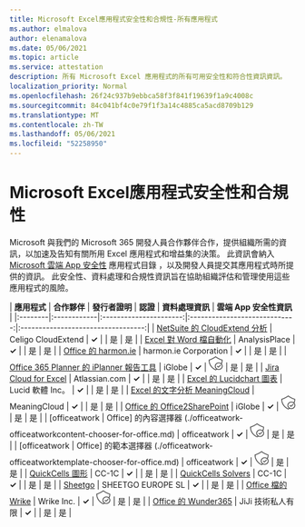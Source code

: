 ```yaml
---
title: Microsoft Excel應用程式安全性和合規性-所有應用程式
ms.author: elmalova
author: elenamalova
ms.date: 05/06/2021
ms.topic: article
ms.service: attestation
description: 所有 Microsoft Excel 應用程式的所有可用安全性和符合性資訊資訊。
localization_priority: Normal
ms.openlocfilehash: 26f24c937b9ebbca58f3f841f19639f1a9c4008c
ms.sourcegitcommit: 84c041bf4c0e79f1f3a14c4885ca5acd8709b129
ms.translationtype: MT
ms.contentlocale: zh-TW
ms.lasthandoff: 05/06/2021
ms.locfileid: "52258950"
---
```

# <a name="microsoft-excel-app-security-and-compliance"></a>Microsoft Excel應用程式安全性和合規性

Microsoft 與我們的 Microsoft 365 開發人員合作夥伴合作，提供組織所需的資訊，以加速及告知有關所用 Excel 應用程式和增益集的決策。 此資訊會納入 [Microsoft 雲端 App 安全性](https://www.microsoft.com/en-us/enterprise-mobility-security/cloud-app-security) 應用程式目錄 ，以及開發人員提交其應用程式時所提供的資訊。 此安全性、資料處理和合規性資訊旨在協助組織評估和管理使用這些應用程式的風險。

| **應用程式** | **合作夥伴** | **發行者證明** | **認證** | **資料處理資訊** | **雲端 App 安全性資訊** |
|:--------|:------------|:----------------------:|:-----------------------------:|:----------------------------------:|
| [NetSuite 的 CloudExtend 分析](./celigo-cloudextend-analytics-for-netsuite.md) | Celigo CloudExtend | **✓** |  | 是 | 是 |
| [Excel 對 Word 檔自動化](./analysisplace-excel-to-word-document-automation.md) | AnalysisPlace | **✓** |  | 是 | 是 |
| [Office 的 harmon.ie](./harmonie-corporation-for-office.md) | harmon.ie Corporation | **✓** |  | 是 | 是 |
| [Office 365 Planner 的 iPlanner 報告工具](./iglobe-iplanner-reporting-tool-for-office-365-planner.md) | iGlobe | **✓** | <img alt="Certified application badge" src="../media/certified-badge.png" height="25" width="25" /> | 是 | 是 |
| [Jira Cloud for Excel](./atlassiancom-jira-cloud-for-excel.md) | Atlassian.com | **✓** |  | 是 | 是 |
| [Excel 的 Lucidchart 圖表](./lucid-software-inc-lucidchart-diagrams-for-excel.md) | Lucid 軟體 Inc。 | **✓** |  | 是 | 是 |
| [Excel 的文字分析 MeaningCloud](./meaningcloud-text-analytics-for-excel.md) | MeaningCloud | **✓** |  | 是 | 是 |
| [Office 的 Office2SharePoint](./iglobe-office2sharepoint-for-office.md) | iGlobe | **✓** | <img alt="Certified application badge" src="../media/certified-badge.png" height="25" width="25" /> | 是 | 是 |
| [officeatwork | Office] 的內容選擇器 (./officeatwork-officeatworkcontent-chooser-for-office.md)  | officeatwork | **✓** | <img alt="Certified application badge" src="../media/certified-badge.png" height="25" width="25" /> | 是 | 是 |
| [officeatwork | Office] 的範本選擇器 (./officeatwork-officeatworktemplate-chooser-for-office.md)  | officeatwork | **✓** | <img alt="Certified application badge" src="../media/certified-badge.png" height="25" width="25" /> | 是 | 是 |
| [QuickCells 圖形](./cc-1c-quickcells-graphs.md) | CC-1C | **✓** |  | 是 | 是 |
| [QuickCells Solvers](./cc-1c-quickcells-solvers.md) | CC-1C | **✓** |  | 是 | 是 |
| [Sheetgo](./sheetgo-europe-sl.md) | SHEETGO EUROPE SL | **✓** |  | 是 | 是 |
| [Office 檔的 Wrike](./wrike-inc-for-office-documents.md) | Wrike Inc. | **✓** | <img alt="Certified application badge" src="../media/certified-badge.png" height="25" width="25" /> | 是 | 是 |
| [Office 的 Wunder365](./jiji-technologies-private-limited-wunder365-for-office.md) | JiJi 技術私人有限 | **✓** |  | 是 | 是 |
